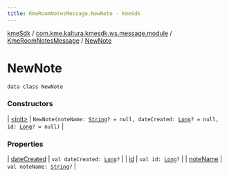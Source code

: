 ```yaml
---
title: KmeRoomNotesMessage.NewNote - kmeSdk
---
```


[kmeSdk](../../../index.html) / [com.kme.kaltura.kmesdk.ws.message.module](../../index.html) / [KmeRoomNotesMessage](../index.html) / [NewNote](./index.html)

# NewNote

`data class NewNote`

### Constructors

| [&lt;init&gt;](-init-.html) | `NewNote(noteName: `[`String`](https://kotlinlang.org/api/latest/jvm/stdlib/kotlin/-string/index.html)`? = null, dateCreated: `[`Long`](https://kotlinlang.org/api/latest/jvm/stdlib/kotlin/-long/index.html)`? = null, id: `[`Long`](https://kotlinlang.org/api/latest/jvm/stdlib/kotlin/-long/index.html)`? = null)` |

### Properties

| [dateCreated](date-created.html) | `val dateCreated: `[`Long`](https://kotlinlang.org/api/latest/jvm/stdlib/kotlin/-long/index.html)`?` |
| [id](id.html) | `val id: `[`Long`](https://kotlinlang.org/api/latest/jvm/stdlib/kotlin/-long/index.html)`?` |
| [noteName](note-name.html) | `val noteName: `[`String`](https://kotlinlang.org/api/latest/jvm/stdlib/kotlin/-string/index.html)`?` |

